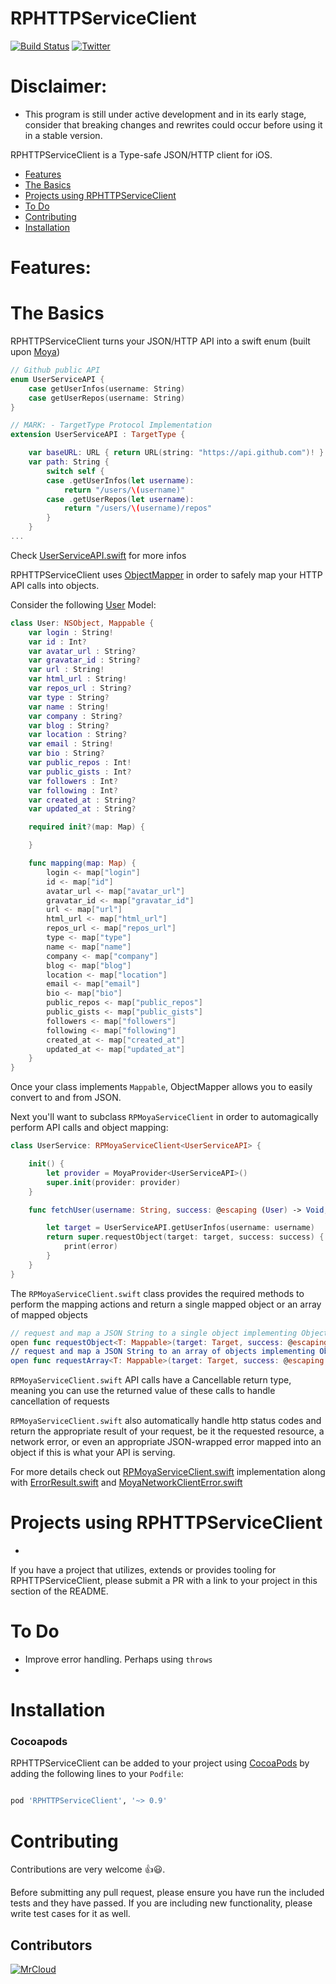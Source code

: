 RPHTTPServiceClient
============

[![Build Status](https://travis-ci.org/RedP4nda/RPHTTPServiceClient.svg?branch=master)](https://travis-ci.org/RedP4nda/RPHTTPServiceClient)
[![Twitter](https://img.shields.io/badge/twitter-@Florian_MrCloud-blue.svg?style=flat)](http://twitter.com/Florian_MrCloud)

# Disclaimer:

- This program is still under active development and in its early stage, consider that breaking changes and rewrites could occur before using it in a stable version.

RPHTTPServiceClient is a Type-safe JSON/HTTP client for iOS.

- [Features](#features)
- [The Basics](#the-basics)
- [Projects using RPHTTPServiceClient](#projects-using-RPHTTPServiceClient)
- [To Do](#to-do)
- [Contributing](#contributing)
- [Installation](#installation)

# Features:

# The Basics
RPHTTPServiceClient turns your JSON/HTTP API into a swift enum (built upon [Moya](https://github.com/Moya/Moya))


```swift
// Github public API
enum UserServiceAPI {
    case getUserInfos(username: String)
    case getUserRepos(username: String)
}

// MARK: - TargetType Protocol Implementation
extension UserServiceAPI : TargetType {

    var baseURL: URL { return URL(string: "https://api.github.com")! }
    var path: String {
        switch self {
        case .getUserInfos(let username):
            return "/users/\(username)"
        case .getUserRepos(let username):
            return "/users/\(username)/repos"
        }
    }
...
```
Check [UserServiceAPI.swift](https://github.com/RedP4nda/RPHTTPServiceClient/blob/master/Example/RPHTTPServiceClient/Modules/User/Service/UserServiceAPI.swift) for more infos

RPHTTPServiceClient uses [ObjectMapper](https://github.com/Hearst-DD/ObjectMapper) in order to safely map your HTTP API calls into objects.

Consider the following [User]() Model:

```swift
class User: NSObject, Mappable {
    var login : String!
    var id : Int?
    var avatar_url : String?
    var gravatar_id : String?
    var url : String!
    var html_url : String!
    var repos_url : String?
    var type : String?
    var name : String!
    var company : String?
    var blog : String?
    var location : String?
    var email : String!
    var bio : String?
    var public_repos : Int!
    var public_gists : Int?
    var followers : Int?
    var following : Int?
    var created_at : String?
    var updated_at : String?

    required init?(map: Map) {

    }

    func mapping(map: Map) {
        login <- map["login"]
        id <- map["id"]
        avatar_url <- map["avatar_url"]
        gravatar_id <- map["gravatar_id"]
        url <- map["url"]
        html_url <- map["html_url"]
        repos_url <- map["repos_url"]
        type <- map["type"]
        name <- map["name"]
        company <- map["company"]
        blog <- map["blog"]
        location <- map["location"]
        email <- map["email"]
        bio <- map["bio"]
        public_repos <- map["public_repos"]
        public_gists <- map["public_gists"]
        followers <- map["followers"]
        following <- map["following"]
        created_at <- map["created_at"]
        updated_at <- map["updated_at"]
    }
}
```

Once your class implements `Mappable`, ObjectMapper allows you to easily convert to and from JSON.

Next you'll want to subclass `RPMoyaServiceClient` in order to automagically perform API calls and object mapping:

```swift
class UserService: RPMoyaServiceClient<UserServiceAPI> {

    init() {
        let provider = MoyaProvider<UserServiceAPI>()
        super.init(provider: provider)
    }

    func fetchUser(username: String, success: @escaping (User) -> Void, error: (Swift.Error) -> Void) -> Cancellable {

        let target = UserServiceAPI.getUserInfos(username: username)
        return super.requestObject(target: target, success: success) { (error) in
            print(error)
        }
    }
}
```

The `RPMoyaServiceClient.swift` class provides the required methods to perform the mapping actions
and return a single mapped object or an array of mapped objects
``` swift
// request and map a JSON String to a single object implementing ObjectMapper's Mappable Protocol
open func requestObject<T: Mappable>(target: Target, success: @escaping (_ result: T) -> Void, failure: @escaping (_ error: MoyaNetworkClientError) -> Void) -> Cancellable
// request and map a JSON String to an array of objects implementing ObjectMapper's Mappable Protocol
open func requestArray<T: Mappable>(target: Target, success: @escaping (_ result: [T]) -> Void, failure: @escaping (_ error: MoyaNetworkClientError) -> Void) -> Cancellable
```

`RPMoyaServiceClient.swift` API calls have a Cancellable return type, meaning you can use the returned
value of these calls to handle cancellation of requests

`RPMoyaServiceClient.swift` also automatically handle http status codes and return the appropriate
result of your request, be it the requested resource, a network error, or even an appropriate
JSON-wrapped error mapped into an object if this is what your API is serving.

For more details check out [RPMoyaServiceClient.swift](https://github.com/RedP4nda/RPHTTPServiceClient/blob/master/RPHTTPServiceClient/Classes/RPMoyaServiceClient.swift) implementation along with [ErrorResult.swift](https://github.com/RedP4nda/RPHTTPServiceClient/blob/master/RPHTTPServiceClient/Classes/ErrorResult.swift) and [MoyaNetworkClientError.swift](https://github.com/RedP4nda/RPHTTPServiceClient/blob/master/RPHTTPServiceClient/Classes/MoyaNetworkClientError.swift)


# Projects using RPHTTPServiceClient
-

If you have a project that utilizes, extends or provides tooling for RPHTTPServiceClient, please submit a PR with a link to your project in this section of the README.

# To Do
- Improve error handling. Perhaps using `throws`
-


# Installation
### Cocoapods
RPHTTPServiceClient can be added to your project using [CocoaPods](http://cocoapods.org) by adding the following lines to your `Podfile`:

```ruby

pod 'RPHTTPServiceClient', '~> 0.9'
```


# Contributing

Contributions are very welcome 👍😃.

Before submitting any pull request, please ensure you have run the included tests and they have passed. If you are including new functionality, please write test cases for it as well.

## Contributors
[![MrCloud](https://avatars2.githubusercontent.com/u/486140?s=100)](https://github.com/MrCloud)

